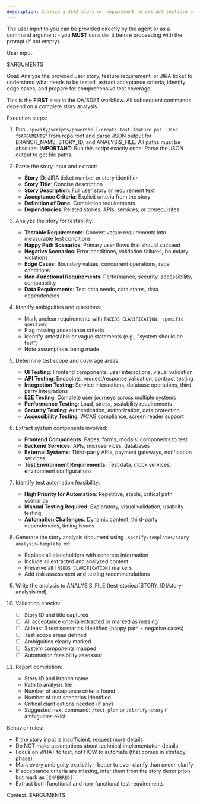 ```yaml
---
description: Analyze a JIRA story or requirement to extract testable acceptance criteria and identify test coverage gaps.
---
```


The user input to you can be provided directly by the agent or as a command argument - you **MUST** consider it before proceeding with the prompt (if not empty).

User input:

$ARGUMENTS

Goal: Analyze the provided user story, feature requirement, or JIRA ticket to understand what needs to be tested, extract acceptance criteria, identify edge cases, and prepare for comprehensive test coverage.

This is the **FIRST** step in the QA/SDET workflow. All subsequent commands depend on a complete story analysis.

Execution steps:

1. Run `.specify/scripts/powershell/create-test-feature.ps1 -Json "$ARGUMENTS"` from repo root and parse JSON output for BRANCH_NAME, STORY_ID, and ANALYSIS_FILE. All paths must be absolute.
   **IMPORTANT**: Run this script exactly once. Parse the JSON output to get file paths.

2. Parse the story input and extract:
   - **Story ID**: JIRA ticket number or story identifier
   - **Story Title**: Concise description
   - **Story Description**: Full user story or requirement text
   - **Acceptance Criteria**: Explicit criteria from the story
   - **Definition of Done**: Completion requirements
   - **Dependencies**: Related stories, APIs, services, or prerequisites

3. Analyze the story for testability:
   - **Testable Requirements**: Convert vague requirements into measurable test conditions
   - **Happy Path Scenarios**: Primary user flows that should succeed
   - **Negative Scenarios**: Error conditions, validation failures, boundary violations
   - **Edge Cases**: Boundary values, concurrent operations, race conditions
   - **Non-Functional Requirements**: Performance, security, accessibility, compatibility
   - **Data Requirements**: Test data needs, data states, data dependencies

4. Identify ambiguities and questions:
   - Mark unclear requirements with `[NEEDS CLARIFICATION: specific question]`
   - Flag missing acceptance criteria
   - Identify untestable or vague statements (e.g., "system should be fast")
   - Note assumptions being made

5. Determine test scope and coverage areas:
   - **UI Testing**: Frontend components, user interactions, visual validation
   - **API Testing**: Endpoints, request/response validation, contract testing
   - **Integration Testing**: Service interactions, database operations, third-party integrations
   - **E2E Testing**: Complete user journeys across multiple systems
   - **Performance Testing**: Load, stress, scalability requirements
   - **Security Testing**: Authentication, authorization, data protection
   - **Accessibility Testing**: WCAG compliance, screen reader support

6. Extract system components involved:
   - **Frontend Components**: Pages, forms, modals, components to test
   - **Backend Services**: APIs, microservices, databases
   - **External Systems**: Third-party APIs, payment gateways, notification services
   - **Test Environment Requirements**: Test data, mock services, environment configurations

7. Identify test automation feasibility:
   - **High Priority for Automation**: Repetitive, stable, critical path scenarios
   - **Manual Testing Required**: Exploratory, visual validation, usability testing
   - **Automation Challenges**: Dynamic content, third-party dependencies, timing issues

8. Generate the story analysis document using `.specify/templates/story-analysis-template.md`:
   - Replace all placeholders with concrete information
   - Include all extracted and analyzed content
   - Preserve all `[NEEDS CLARIFICATION]` markers
   - Add risk assessment and testing recommendations

9. Write the analysis to ANALYSIS_FILE (test-stories/[STORY_ID]/story-analysis.md).

10. Validation checks:
    - [ ] Story ID and title captured
    - [ ] All acceptance criteria extracted or marked as missing
    - [ ] At least 3 test scenarios identified (happy path + negative cases)
    - [ ] Test scope areas defined
    - [ ] Ambiguities clearly marked
    - [ ] System components mapped
    - [ ] Automation feasibility assessed

11. Report completion:
    - Story ID and branch name
    - Path to analysis file
    - Number of acceptance criteria found
    - Number of test scenarios identified
    - Critical clarifications needed (if any)
    - Suggested next command: `/test-plan` or `/clarify-story` if ambiguities exist

Behavior rules:
- If the story input is insufficient, request more details
- Do NOT make assumptions about technical implementation details
- Focus on WHAT to test, not HOW to automate (that comes in strategy phase)
- Mark every ambiguity explicitly - better to over-clarify than under-clarify
- If acceptance criteria are missing, infer them from the story description but mark as `[INFERRED]`
- Extract both functional and non-functional test requirements

Context: $ARGUMENTS
